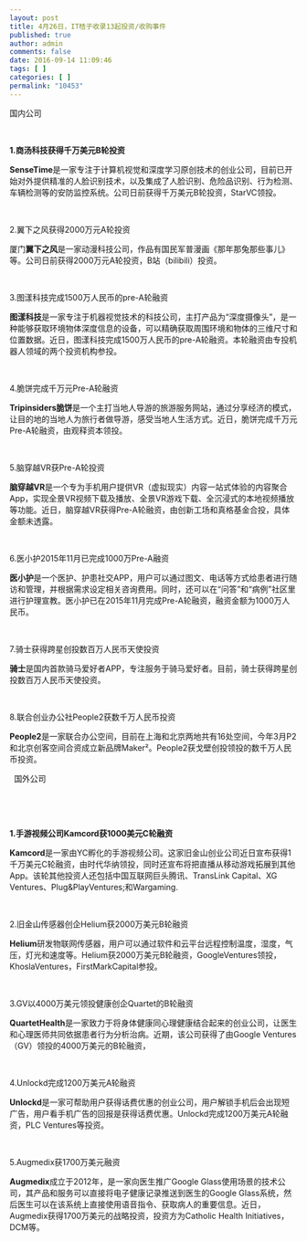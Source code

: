 ```yaml
---
layout: post
title: 4月26日，IT桔子收录13起投资/收购事件
published: true
author: admin
comments: false
date: 2016-09-14 11:09:46
tags: [ ]
categories: [ ]
permalink: "10453"
---
```

 国内公司 

&nbsp;  

**1.商汤科技获得千万美元B轮投资** 

**SenseTime**是一家专注于计算机视觉和深度学习原创技术的创业公司，目前已开始对外提供精准的人脸识别技术，以及集成了人脸识别、危险品识别、行为检测、车辆检测等的安防监控系统。公司日前获得千万美元B轮投资，StarVC领投。

&nbsp;

2.翼下之风获得2000万元A轮投资

厦门**翼下之风**是一家动漫科技公司，作品有国民军普漫画《那年那兔那些事儿》等。公司日前获得2000万元A轮投资，B站（bilibili）投资。

&nbsp;

3.图漾科技完成1500万人民币的pre-A轮融资

**图漾科技**是一家专注于机器视觉技术的科技公司，主打产品为“深度摄像头”，是一种能够获取环境物体深度信息的设备，可以精确获取周围环境和物体的三维尺寸和位置数据。近日，图漾科技完成1500万人民币的pre-A轮融资。本轮融资由专投机器人领域的两个投资机构参投。

&nbsp;

4.脆饼完成千万元Pre-A轮融资

**Tripinsiders脆饼**是一个主打当地人导游的旅游服务网站，通过分享经济的模式，让目的地的当地人为旅行者做导游，感受当地人生活方式。近日，脆饼完成千万元Pre-A轮融资，由观释资本领投。

&nbsp;

5.脑穿越VR获Pre-A轮投资

**脑穿越VR**是一个专为手机用户提供VR（虚拟现实）内容一站式体验的内容聚合App，实现全景VR视频下载及播放、全景VR游戏下载、全沉浸式的本地视频播放等功能。近日，脑穿越VR获得Pre-A轮融资，由创新工场和真格基金合投，具体金额未透露。

&nbsp;

6.医小护2015年11月已完成1000万Pre-A融资

**医小护**是一个医护、护患社交APP，用户可以通过图文、电话等方式给患者进行随访和管理，并根据需求设定相关咨询费用。同时，还可以在“问答”和“病例”社区里进行护理宣教。医小护已在2015年11月完成Pre-A轮融资，融资金额为1000万人民币。

&nbsp;

7.骑士获得跨星创投数百万人民币天使投资

**骑士**是国内首款骑马爱好者APP，专注服务于骑马爱好者。目前，骑士获得跨星创投数百万人民币天使投资。

&nbsp;

8.联合创业办公社People2获数千万人民币投资

**People2**是一家联合办公空间，目前在上海和北京两地共有16处空间，今年3月P2和北京创客空间合资成立新品牌Maker²。People2获戈壁创投领投的数千万人民币投资。

&nbsp; 国外公司 

&nbsp;

&nbsp;  

**1.手游视频公司Kamcord获1000美元C轮融资** 

**Kamcord**是一家由YC孵化的手游视频公司。这家旧金山创业公司近日宣布获得1千万美元C轮融资，由时代华纳领投，同时还宣布将把直播从移动游戏拓展到其他App。该轮其他投资人还包括中国互联网巨头腾讯、TransLink Capital、XG Ventures、Plug&PlayVentures;和Wargaming.

&nbsp;

2.旧金山传感器创企Helium获2000万美元B轮融资

**Helium**研发物联网传感器，用户可以通过软件和云平台远程控制温度，湿度，气压，灯光和速度等。Helium获2000万美元B轮融资，GoogleVentures领投，KhoslaVentures，FirstMarkCapital参投。

&nbsp;

3.GV以4000万美元领投健康创企Quartet的B轮融资

**QuartetHealth**是一家致力于将身体健康同心理健康结合起来的创业公司，让医生和心理医师共同依据患者行为分析治病。近期，该公司获得了由Google Ventures（GV）领投的4000万美元的B轮融资，

&nbsp;

4.Unlockd完成1200万美元A轮融资

**Unlockd**是一家可帮助用户获得话费优惠的创业公司，用户解锁手机后会出现短广告，用户看手机广告的回报是获得话费优惠。Unlockd完成1200万美元A轮融资，PLC Ventures等投资。

&nbsp;

5.Augmedix获1700万美元融资

**Augmedix**成立于2012年，是一家向医生推广Google Glass使用场景的技术公司，其产品和服务可以直接将电子健康记录推送到医生的Google Glass系统，然后医生可以在该系统上直接使用语音指令、获取病人的重要信息。近日，Augmedix获得1700万美元的战略投资，投资方为Catholic Health Initiatives，DCM等。 